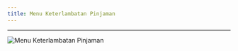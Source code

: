 ```yaml
---
title: Menu Keterlambatan Pinjaman
---
```

***

![Menu Keterlambatan Pinjaman](https://media.discordapp.net/attachments/901502995525693551/1026138851284111370/unknown.png?width=1440&height=316)